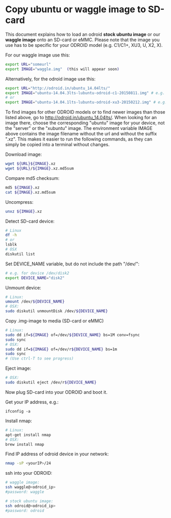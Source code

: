 
# Copy ubuntu or waggle image to SD-card

This document explains how to load an odroid **stock ubuntu image** or our **waggle image** onto an SD-card or eMMC. Please note that the image you use has to be specific for your ODROID model (e.g. C1/C1+, XU3, U, X2, X).


For our waggle image use this:
```bash
export URL="someurl"
export IMAGE="waggle.img"  (this will appear soon)
```

Alternatively, for the odroid image use this: 
```bash
export URL="http://odroid.in/ubuntu_14.04lts/"
export IMAGE="ubuntu-14.04.3lts-lubuntu-odroid-c1-20150811.img" # e.g. for the ODROID-C1 and ODROID-C1+ 
# or
export IMAGE="ubuntu-14.04.1lts-lubuntu-odroid-xu3-20150212.img" # e.g. for the ODROID-XU3
```
To find images for other ODROID models or to find newer images than those listed above, go to http://odroid.in/ubuntu_14.04lts/. When looking for an image there, choose the corresponding "ubuntu" image for your device, not the "server" or the "xubuntu" image. The environment variable IMAGE above contains the image filename without the url and without the suffix ".xz". This makes it easier to run the following commands, as they can simply be copied into a terminal without changes.

Download image:
```bash
wget ${URL}${IMAGE}.xz
wget ${URL}/${IMAGE}.xz.md5sum
```
Compare md5 checksum:
```bash
md5 ${IMAGE}.xz
cat ${IMAGE}.xz.md5sum
```

Uncompress:
```bash
unxz ${IMAGE}.xz
```

Detect SD-card device:
```bash
# Linux
df -h
# or
lsblk
# OSX
diskutil list
```

Set DEVICE_NAME variable, but do not include the path "/dev/":
```bash
# e.g. for device /dev/disk2
export DEVICE_NAME="disk2" 
```

Unmount device:
```bash
# Linux: 
umount /dev/${DEVICE_NAME}
# OSX:
sudo diskutil unmountDisk /dev/${DEVICE_NAME}
```

Copy .img-image to media (SD-card or eMMC)
```bash
# Linux:
sudo dd if=${IMAGE} of=/dev/${DEVICE_NAME} bs=1M conv=fsync
sudo sync
# OSX:
sudo dd if=${IMAGE} of=/dev/r${DEVICE_NAME} bs=1m
sudo sync
# (Use ctrl-T to see progress)
```


Eject image:
```bash
# OSX: 
sudo diskutil eject /dev/r${DEVICE_NAME}
```

Now plug SD-card into your ODROID and boot it.

Get your IP address, e.g.:
```text
ifconfig -a
```

Install nmap:
```bash
# Linux:
apt-get install nmap
# OSX:
brew install nmap
```

Find IP address of odroid device in your network:
```bash
nmap -sP <yourIP>/24 
```

ssh into your ODROID:
```bash
# waggle image:
ssh waggle@<odroid_ip>
#password: waggle

# stock ubuntu image:
ssh odroid@<odroid_ip>
#password: odroid
```



